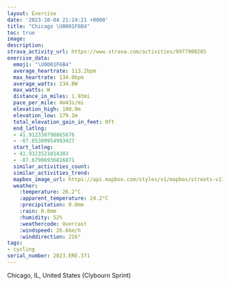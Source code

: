 ```yaml
---
layout: Exercise
date: '2023-10-04 21:24:21 +0000'
title: "Chicago \U0001F6B4"
toc: true
image:
description:
strava_activity_url: https://www.strava.com/activities/9977900205
exercise_data:
  emoji: "\U0001F6B4"
  average_heartrate: 113.2bpm
  max_heartrate: 134.0bpm
  average_watts: 134.8W
  max_watts: W
  distance_in_miles: 1.93mi
  pace_per_mile: 4m43s/mi
  elevation_high: 180.9m
  elevation_low: 179.1m
  total_elevation_gain_in_feet: 0ft
  end_latlng:
  - 41.912338798865676
  - -87.65309954993427
  start_latlng:
  - 41.9323521014303
  - -87.67906936816871
  similar_activities_count:
  similar_activities_trend:
  mapbox_image_url: https://api.mapbox.com/styles/v1/mapbox/streets-v11/static/path-5+787af2-1.0(qx%7C~F~ocvOb%40m%40z%40%7B%40hB%7BBjCwCl%40%7B%40pA_B%60BiBjDcEfCiD%7CIgNhBkCzAiC%7CA%7DB%60BoClJ%7BNz%40qAxA_Cd%40o%40h%40m%40fAsBfMsRl%40y%40bCuDlBaDhDiFnGcK),pin-s-s+e5b22e(-87.6776,41.93177),pin-s-f+89ae00(-87.65446999999998,41.914419999999986)/auto/800x800?access_token=pk.eyJ1Ijoiam9zaGJlY2ttYW4iLCJhIjoiY205eWR2aDd1MWZ6djJrbXc4a3M0bWZleiJ9.XiG9OWkNcZk2QzjJbxLB4A
  weather:
    :temperature: 26.2°C
    :apparent_temperature: 24.2°C
    :precipitation: 0.0mm
    :rain: 0.0mm
    :humidity: 52%
    :weathercode: Overcast
    :windspeed: 26.6km/h
    :winddirection: 216°
tags:
- cycling
serial_number: 2023.ERE.371
---
```

Chicago, IL, United States (Clybourn Sprint)
